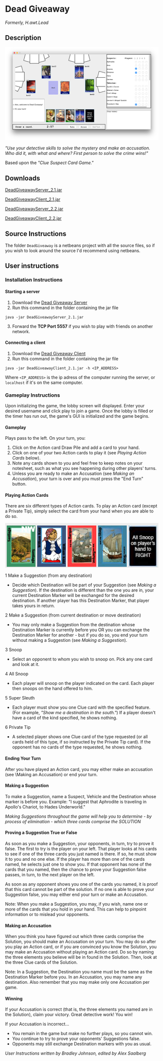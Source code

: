 # **Dead Giveaway**

*Formerly, H.awt.Lead*

## Description

![Image of gameplay](Media/screen2.png)

*"Use your detective skills to solve the mystery and make an accusation. Who did it, with what and where? First person to solve the crime wins!"*

Based upon the *"Clue Suspect Card Game."*

## Downloads

[DeadGiveawayServer_2.1.jar](Files/DeadGiveawayServer_2.1.jar)

[DeadGiveawayClient_2.1.jar](Files/DeadGiveawayClient_2.1.jar)

[DeadGiveawayServer_2.2.jar](Files/DeadGiveawayServer_2.1.jar)

[DeadGiveawayClient_2.2.jar](Files/DeadGiveawayClient_2.1.jar)

## Source Instructions

The folder `DeadGiveaway` is a netbeans project with all the source files, so if you wish to look around the source I'd recommend using netbeans.

## User instructions

### Installation Instructions

#### Starting a server

1. Download the [Dead Giveaway Server](Files/DeadGiveawayServer_2.2.jar)
2. Run this command in the folder containing the jar file
```
java -jar DeadGiveawayServer_2.1.jar
```
3. Forward the **TCP Port 5557** if you wish to play with friends on another network.

#### Connecting a client

1. Download the [Dead Giveaway Client](Files/DeadGiveawayClient_2.2.jar)
2. Run this command in the folder containing the jar file
```
java -jar DeadGiveawayClient_2.1.jar -h <IP_ADDRESS>
```
Where `<IP_ADDRESS>` is the ip adress of the computer running the server, or `localhost` if it's on the same computer.

### Gameplay Instructions

Upon initializing the game, the lobby screen will displayed. Enter your desired username and click play to join a game. Once the lobby is filled or the timer has run out, the game's GUI is initialized and the game begins.

#### Gameplay

Plays pass to the left. On your turn, you:

1. Click on the Action card Draw Pile and add a card to your hand.
2. Click on one of your two Action cards to play it (see *Playing Action Cards* below).
3. Note any cards shown to you and feel free to keep notes on your notesheet, such as what you see happening during other players' turns.
4. Unless you are ready to make an Accusation (see *Making an Accusation*), your turn is over and you must press the "End Turn" button. 

#### Playing Action Cards
There are six different types of Action cards. To play an Action card (except a Private Tip), simply select the card from your hand when you are able to do so.

![Image of card hand](Media/screen8.png)

1 Make a Suggestion (from any destination)
  * Decide which Destination will be part of your Suggestion (see *Making a Suggestion*). If the destination is different than the one you are in, your current Destination Marker will be exchanged for the desired destination. If another player has this Destination Marker, that player takes yours in return.

2 Make a Suggestion (from current destination or move destination)
  * You may only make a Suggestion from the destination whose Destination Marker is currently before you OR you can exchange the Destination Marker for another - but if you do so, you end your turn without making a Suggestion (see *Making a Suggestion*).

3 Snoop
  * Select an opponent to whom you wish to snoop on. Pick any one card and look at it.

4 All Snoop
  * Each player will snoop on the player indicated on the card. Each player then snoops on the hand offered to him.

5 Super Sleuth
  * Each player must show you one Clue card with the specified feature. (For example, *"Show me a destination in the south."*) If a player doesn't have a card of the kind specified, he shows nothing.

6 Private Tip
  * A selected player shows one Clue card of the type requested (or all cards held of this type, if so instructed by the Private Tip card). If the opponent has no cards of the type requested, he shows nothing.

#### Ending Your Turn
After you have played an Action card, you may either make an accusation (see \Making an Accusation\) or end your turn.

#### Making a Suggestion
To make a Suggestion, name a Suspect, Vehicle and the Destination whose marker is before you. Example: "I suggest that Aphrodite is traveling in Apollo's Chariot, to Hades Underworld."

*Making Suggestions throughout the game will help you to determine - by process of elimination - which three cards comprise the SOLUTION*

#### Proving a Suggestion True or False
As soon as you make a Suggestion, your opponents, in turn, try to prove it false. The first to try is the player on your left. That player looks at his cards to see if one of the three cards you just named is there. If so, he must show it to you and no one else. If the player has more than one of the cards named, he selects just one to show you. If that opponent has none of the cards that you named, then the chance to prove your Suggestion false passes, in turn, to the next player on the left.

As soon as any opponent shows you one of the cards you named, it is proof that this card cannot be part of the solution. If no one is able to prove your Suggestion false, you may either end your turn or make an Accusation.

Note: When you make a Suggestion, you may, if you wish, name one or more of the cards that you hold in your hand. This can help to pinpoint information or to mislead your opponents.

#### Making an Accusation
When you think you have figured out which three cards comprise the Solution, you should make an Accusation on your turn. You may do so after you play an Action card, or if you are convinced you know the Solution, you may make an Accusation without playing an Action card. Do so by naming the three elements you believe will be in found in the Solution. Then, look at the three Clue cards of the Solution.

Note: In a Suggestion, the Destination you name must be the same as the Destination Marker before you. In an Accusation, you may name any destination. Also remember that you may make only one Accusation per game.

#### Winning
If your Accusation is correct (that is, the three elements you named are in the Solution), claim your victory. Great detective work! You win!

If your Accusation is incorrect...

* You remain in the game but make no further plays, so you cannot win.
* You continue to try to prove your opponents' Suggestions false.
* Opponents may still exchange Destination markers with you as usual. 

*User Instructions written by Bradley Johnson, edited by Alex Saalberg*

